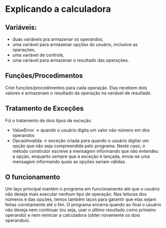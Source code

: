 # Explicando a calculadora  
## Variáveis:  
   * duas variáveis pra armazenar os operandos,
   * uma variável para armazenar opções do usuário, inclusive as operações,
   * uma variável de controle,
   * uma variável para armazenar o resultado das operações.
## Funções/Procedimentos  
Criei funções/procedimentos para cada operação. Elas recebem dois valores e armazenam o resultado da operação na variável de resultado.
## Tratamento de Exceções    
Fiz o tratamento de dois tipos de exceção. 
  * ValueError -> quando o usuário digita um valor não número em dos operandos
  * OpcaoInvalida -> exceção criada para quando o usuário digitar um opção que não seja compreendida pelo programa. Neste caso, o método construtor escreve a mensagem informando que não entendeu a opção, enquanto sempre que a exceção é lançada, envia-se uma mensagem informando quais as opções seriam válidas.
## O funcionamento  
Um laço principal mantém o programa em funcionamento até que o usuário não deseje mais executar nenhum tipo de operação. Nas leituras dos números e das opções, temos também laços para garantir que elas sejam feitas corretamente até o fim. O programa encerra quando ao final o usuário não deseja nem continuar (ou seja, usar o último resultado como primeiro operando) e nem reiniciar a calculadora (obter novamente os dois operandos). 
